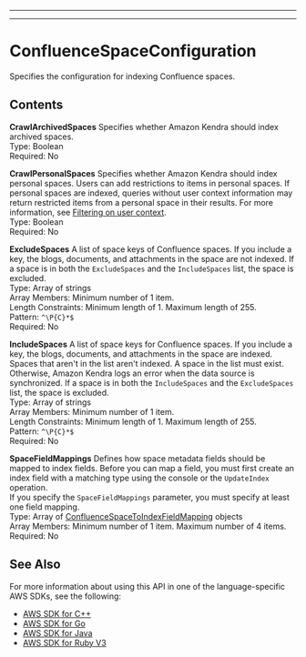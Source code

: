 --------

--------

# ConfluenceSpaceConfiguration<a name="API_ConfluenceSpaceConfiguration"></a>

Specifies the configuration for indexing Confluence spaces\.

## Contents<a name="API_ConfluenceSpaceConfiguration_Contents"></a>

 **CrawlArchivedSpaces**   <a name="Kendra-Type-ConfluenceSpaceConfiguration-CrawlArchivedSpaces"></a>
Specifies whether Amazon Kendra should index archived spaces\.  
Type: Boolean  
Required: No

 **CrawlPersonalSpaces**   <a name="Kendra-Type-ConfluenceSpaceConfiguration-CrawlPersonalSpaces"></a>
Specifies whether Amazon Kendra should index personal spaces\. Users can add restrictions to items in personal spaces\. If personal spaces are indexed, queries without user context information may return restricted items from a personal space in their results\. For more information, see [Filtering on user context](https://docs.aws.amazon.com/kendra/latest/dg/user-context-filter.html)\.  
Type: Boolean  
Required: No

 **ExcludeSpaces**   <a name="Kendra-Type-ConfluenceSpaceConfiguration-ExcludeSpaces"></a>
A list of space keys of Confluence spaces\. If you include a key, the blogs, documents, and attachments in the space are not indexed\. If a space is in both the `ExcludeSpaces` and the `IncludeSpaces` list, the space is excluded\.  
Type: Array of strings  
Array Members: Minimum number of 1 item\.  
Length Constraints: Minimum length of 1\. Maximum length of 255\.  
Pattern: `^\P{C}*$`   
Required: No

 **IncludeSpaces**   <a name="Kendra-Type-ConfluenceSpaceConfiguration-IncludeSpaces"></a>
A list of space keys for Confluence spaces\. If you include a key, the blogs, documents, and attachments in the space are indexed\. Spaces that aren't in the list aren't indexed\. A space in the list must exist\. Otherwise, Amazon Kendra logs an error when the data source is synchronized\. If a space is in both the `IncludeSpaces` and the `ExcludeSpaces` list, the space is excluded\.  
Type: Array of strings  
Array Members: Minimum number of 1 item\.  
Length Constraints: Minimum length of 1\. Maximum length of 255\.  
Pattern: `^\P{C}*$`   
Required: No

 **SpaceFieldMappings**   <a name="Kendra-Type-ConfluenceSpaceConfiguration-SpaceFieldMappings"></a>
Defines how space metadata fields should be mapped to index fields\. Before you can map a field, you must first create an index field with a matching type using the console or the `UpdateIndex` operation\.  
If you specify the `SpaceFieldMappings` parameter, you must specify at least one field mapping\.  
Type: Array of [ConfluenceSpaceToIndexFieldMapping](API_ConfluenceSpaceToIndexFieldMapping.md) objects  
Array Members: Minimum number of 1 item\. Maximum number of 4 items\.  
Required: No

## See Also<a name="API_ConfluenceSpaceConfiguration_SeeAlso"></a>

For more information about using this API in one of the language\-specific AWS SDKs, see the following:
+  [AWS SDK for C\+\+](https://docs.aws.amazon.com/goto/SdkForCpp/kendra-2019-02-03/ConfluenceSpaceConfiguration) 
+  [AWS SDK for Go](https://docs.aws.amazon.com/goto/SdkForGoV1/kendra-2019-02-03/ConfluenceSpaceConfiguration) 
+  [AWS SDK for Java](https://docs.aws.amazon.com/goto/SdkForJava/kendra-2019-02-03/ConfluenceSpaceConfiguration) 
+  [AWS SDK for Ruby V3](https://docs.aws.amazon.com/goto/SdkForRubyV3/kendra-2019-02-03/ConfluenceSpaceConfiguration) 